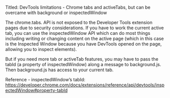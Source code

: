 
Titled: DevTools limitations - Chrome tabs and activeTabs, but can be overcame with background or inspectedWindow

The chrome.tabs. API is not exposed to the Developer Tools extension pages due to security considerations. If you have to work the current active tab, you can use the inspectedWindow API which can do most things including writing or changing content on the active page (which in this case is the Inspected Window because you have DevTools opened on the page, allowing you to inspect elements). 

But if you need more tab or activeTab features, you may have to pass the tabId (a property of inspectedWindow) along a message to background.js. Then background.js has access to your current tab.

Reference - inspectedWindow’s tabId:
https://developer.chrome.com/docs/extensions/reference/api/devtools/inspectedWindow#property-tabId